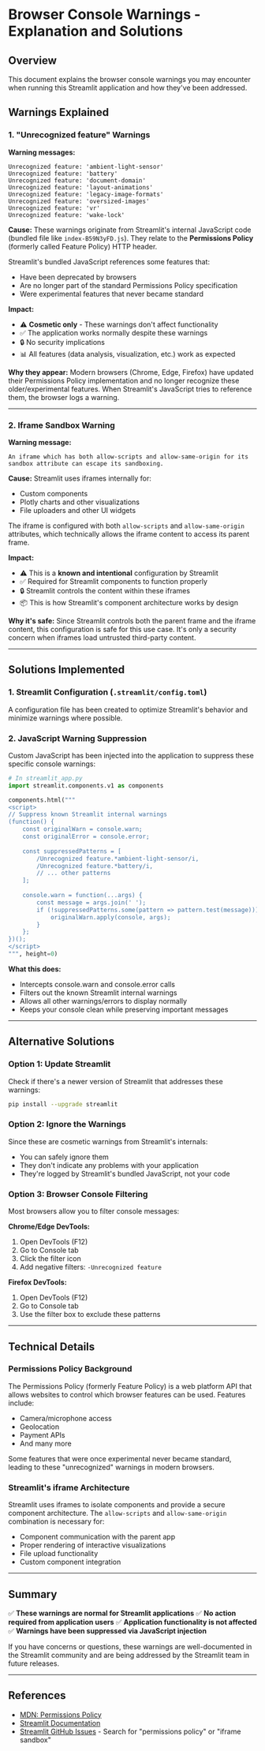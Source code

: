 # Browser Console Warnings - Explanation and Solutions

## Overview
This document explains the browser console warnings you may encounter when running this Streamlit application and how they've been addressed.

## Warnings Explained

### 1. "Unrecognized feature" Warnings

**Warning messages:**
```
Unrecognized feature: 'ambient-light-sensor'
Unrecognized feature: 'battery'
Unrecognized feature: 'document-domain'
Unrecognized feature: 'layout-animations'
Unrecognized feature: 'legacy-image-formats'
Unrecognized feature: 'oversized-images'
Unrecognized feature: 'vr'
Unrecognized feature: 'wake-lock'
```

**Cause:**
These warnings originate from Streamlit's internal JavaScript code (bundled file like `index-B59N3yFD.js`). They relate to the **Permissions Policy** (formerly called Feature Policy) HTTP header.

Streamlit's bundled JavaScript references some features that:
- Have been deprecated by browsers
- Are no longer part of the standard Permissions Policy specification
- Were experimental features that never became standard

**Impact:**
- ⚠️ **Cosmetic only** - These warnings don't affect functionality
- ✅ The application works normally despite these warnings
- 🔒 No security implications
- 📊 All features (data analysis, visualization, etc.) work as expected

**Why they appear:**
Modern browsers (Chrome, Edge, Firefox) have updated their Permissions Policy implementation and no longer recognize these older/experimental features. When Streamlit's JavaScript tries to reference them, the browser logs a warning.

---

### 2. Iframe Sandbox Warning

**Warning message:**
```
An iframe which has both allow-scripts and allow-same-origin for its sandbox attribute can escape its sandboxing.
```

**Cause:**
Streamlit uses iframes internally for:
- Custom components
- Plotly charts and other visualizations
- File uploaders and other UI widgets

The iframe is configured with both `allow-scripts` and `allow-same-origin` attributes, which technically allows the iframe content to access its parent frame.

**Impact:**
- ⚠️ This is a **known and intentional** configuration by Streamlit
- ✅ Required for Streamlit components to function properly
- 🔒 Streamlit controls the content within these iframes
- 📦 This is how Streamlit's component architecture works by design

**Why it's safe:**
Since Streamlit controls both the parent frame and the iframe content, this configuration is safe for this use case. It's only a security concern when iframes load untrusted third-party content.

---

## Solutions Implemented

### 1. Streamlit Configuration (`.streamlit/config.toml`)
A configuration file has been created to optimize Streamlit's behavior and minimize warnings where possible.

### 2. JavaScript Warning Suppression
Custom JavaScript has been injected into the application to suppress these specific console warnings:

```python
# In streamlit_app.py
import streamlit.components.v1 as components

components.html("""
<script>
// Suppress known Streamlit internal warnings
(function() {
    const originalWarn = console.warn;
    const originalError = console.error;
    
    const suppressedPatterns = [
        /Unrecognized feature.*ambient-light-sensor/i,
        /Unrecognized feature.*battery/i,
        // ... other patterns
    ];
    
    console.warn = function(...args) {
        const message = args.join(' ');
        if (!suppressedPatterns.some(pattern => pattern.test(message))) {
            originalWarn.apply(console, args);
        }
    };
})();
</script>
""", height=0)
```

**What this does:**
- Intercepts console.warn and console.error calls
- Filters out the known Streamlit internal warnings
- Allows all other warnings/errors to display normally
- Keeps your console clean while preserving important messages

---

## Alternative Solutions

### Option 1: Update Streamlit
Check if there's a newer version of Streamlit that addresses these warnings:
```bash
pip install --upgrade streamlit
```

### Option 2: Ignore the Warnings
Since these are cosmetic warnings from Streamlit's internals:
- You can safely ignore them
- They don't indicate any problems with your application
- They're logged by Streamlit's bundled JavaScript, not your code

### Option 3: Browser Console Filtering
Most browsers allow you to filter console messages:

**Chrome/Edge DevTools:**
1. Open DevTools (F12)
2. Go to Console tab
3. Click the filter icon
4. Add negative filters: `-Unrecognized feature`

**Firefox DevTools:**
1. Open DevTools (F12)
2. Go to Console tab
3. Use the filter box to exclude these patterns

---

## Technical Details

### Permissions Policy Background
The Permissions Policy (formerly Feature Policy) is a web platform API that allows websites to control which browser features can be used. Features include:
- Camera/microphone access
- Geolocation
- Payment APIs
- And many more

Some features that were once experimental never became standard, leading to these "unrecognized" warnings in modern browsers.

### Streamlit's iframe Architecture
Streamlit uses iframes to isolate components and provide a secure component architecture. The `allow-scripts` and `allow-same-origin` combination is necessary for:
- Component communication with the parent app
- Proper rendering of interactive visualizations
- File upload functionality
- Custom component integration

---

## Summary

✅ **These warnings are normal for Streamlit applications**
✅ **No action required from application users**
✅ **Application functionality is not affected**
✅ **Warnings have been suppressed via JavaScript injection**

If you have concerns or questions, these warnings are well-documented in the Streamlit community and are being addressed by the Streamlit team in future releases.

---

## References

- [MDN: Permissions Policy](https://developer.mozilla.org/en-US/docs/Web/HTTP/Headers/Permissions-Policy)
- [Streamlit Documentation](https://docs.streamlit.io/)
- [Streamlit GitHub Issues](https://github.com/streamlit/streamlit/issues) - Search for "permissions policy" or "iframe sandbox"
